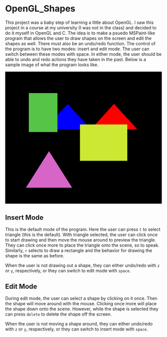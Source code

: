 # OpenGL_Shapes

This project was a baby step of learning a little about OpenGL. I saw this project in a course at my university (I was not in the class) and decided to do it myself in OpenGL and C. The idea is to make a psuedo MSPaint-like program that allows the user to draw shapes on the screen and edit the shapes as well. There must also be an undo/redo function. The control of the program is to have two modes: insert and edit mode. The user can switch between these modes with space. In either mode, the user should be able to undo and redo actions they have taken in the past. Below is a sample image of what the program looks like.

![](/SampleImage.png)

## Insert Mode

This is the default mode of the program. Here the user can press `t` to select triangle (this is the default). With triangle selected, the user can click once to start drawing and then move the mouse around to preview the triangle. They can click once more to place the triangle onto the scene, so to speak. Similarly, `r` selects to draw a rectangle and the behavior for drawing the shape is the same as before.

When the user is not drawing out a shape, they can either undo/redo with `z` or `y`, respectively, or they can switch to edit mode with `space`.

## Edit Mode

During edit mode, the user can select a shape by clicking on it once. Then the shape will move around with the mouse. Clicking once more will place the shape down onto the scene. However, while the shape is selected they can press `delete` to delete the shape off the screen.

When the user is not moving a shape around, they can either undo/redo with `z` or `y`, respectively, or they can switch to insert mode with `space`.
